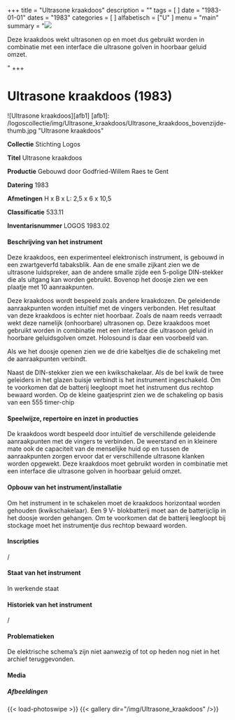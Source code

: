 ﻿+++
title = "Ultrasone kraakdoos"
description = ""
tags = [
]
date = "1983-01-01"
dates = "1983"
categories = [
]
alfabetisch = ["U"
]
menu = "main"
summary = "<a href='/logoscollectie/1983/ultrasone_kraakdoos'><img src='/logoscollectie/img/Ultrasone_kraakdoos/Ultrasone_kraakdoos_bovenzijde-thumb.jpg'></a><p>Deze kraakdoos wekt ultrasonen op en moet dus gebruikt worden in combinatie met een interface die ultrasone golven in hoorbaar geluid omzet.</p>"
+++

# Ultrasone kraakdoos (1983)

![Ultrasone kraakdoos][afb1]
[afb1]: /logoscollectie/img/Ultrasone_kraakdoos/Ultrasone_kraakdoos_bovenzijde-thumb.jpg "Ultrasone kraakdoos"

**Collectie**
Stichting Logos

**Titel**
Ultrasone kraakdoos

**Productie**
Gebouwd door Godfried-Willem Raes te Gent

**Datering**
1983

**Afmetingen**
H x B x L: 2,5 x 6 x 10,5

**Classificatie**
533.11

**Inventarisnummer**
LOGOS 1983.02

#### Beschrijving van het instrument
Deze kraakdoos, een experimenteel elektronisch instrument, is gebouwd in een zwartgeverfd tabaksblik. Aan de ene smalle zijkant zien we de ultrasone luidspreker, aan de andere smalle zijde een 5-polige DIN-stekker die als uitgang kan worden gebruikt. Bovenop het doosje zien we een plaatje met 10 aanraakpunten.  

Deze kraakdoos wordt bespeeld zoals andere kraakdozen. De geleidende aanraakpunten worden intuïtief met de vingers verbonden. Het resultaat van deze kraakdoos is echter niet hoorbaar. Zoals de naam reeds verraadt wekt deze namelijk (onhoorbare) ultrasonen op. Deze kraakdoos moet gebruikt worden in combinatie met een interface die ultrasoon geluid in hoorbare geluidsgolven omzet. Holosound is daar een voorbeeld van.

Als we het doosje openen zien we de drie kabeltjes die de schakeling met de aanraakpunten verbindt.     

Naast de DIN-stekker zien we een kwikschakelaar. Als de bel kwik de twee geleiders in het glazen buisje verbindt is het instrument ingeschakeld. Om te voorkomen dat de batterij leegloopt moet het instrument dus rechtop bewaard worden. Op de kleine gaatjesprint zien we de schakeling op basis van een 555 timer-chip

#### Speelwijze, repertoire en inzet in producties
De kraakdoos wordt bespeeld door intuïtief de verschillende geleidende aanraakpunten met de vingers te verbinden. De weerstand en in kleinere mate ook de capaciteit van de menselijke huid op en tussen de aanraakpunten zorgen ervoor dat er verschillende ultrasone klanken worden opgewekt. Deze kraakdoos moet gebruikt worden in combinatie met een interface die ultrasone golven in hoorbaar geluid omzet.

#### Opbouw van het instrument/installatie
Om het instrument in te schakelen moet de kraakdoos horizontaal worden gehouden (kwikschakelaar). Een 9 V- blokbatterij moet aan de batterijclip in het doosje worden gehangen. Om te voorkomen dat de batterij leegloopt bij stockage moet het instrumentje dus rechtop bewaard worden.

#### Inscripties
/

#### Staat van het instrument
In werkende staat

#### Historiek van het instrument
/

#### Problematieken
De elektrische schema’s zijn niet aanwezig of tot op heden nog niet in het archief teruggevonden.

#### Media
##### Afbeeldingen
{{< load-photoswipe >}}
{{< gallery dir="/img/Ultrasone_kraakdoos" />}}